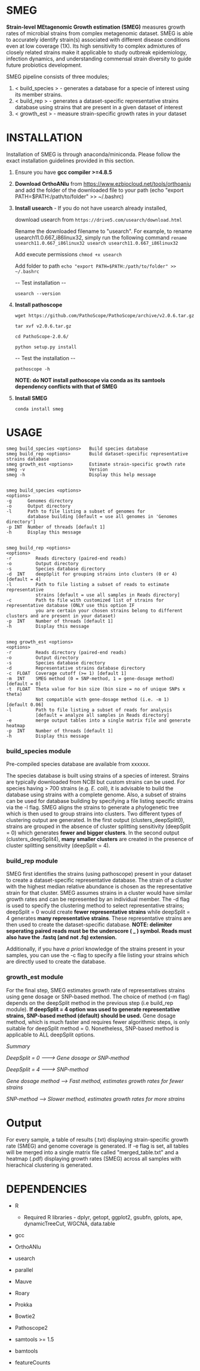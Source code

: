 # SMEG
**Strain-level MEtagenomic Growth estimation (SMEG)** measures growth rates of microbial strains from complex metagenomic dataset. SMEG is able to accurately identify strain(s) associated with different disease conditions even at low coverage (1X). Its high sensitivity to complex admixtures of closely related strains make it applicable to study outbreak epidemiology, infection dynamics, and understanding commensal strain diversity to guide future probiotics development.

SMEG pipeline consists of three modules;

1. < build_species > - generates a database for a specie of interest using its member strains.
2. < build_rep > - generates a dataset-specific representative strains database using strains that are present in a given dataset of interest   
3. < growth_est > - measure strain-specific growth rates in your dataset

# INSTALLATION
Installation of SMEG is through anaconda/miniconda. Please follow the exact installation guidelines provided in this section.

1.    Ensure you have **gcc compiler >=4.8.5**

2.    **Download OrthoANIu** from https://www.ezbiocloud.net/tools/orthoaniu and add the folder of the downloaded file to your path (echo "export PATH=$PATH:/path/to/folder" >> ~/.bashrc)  

2.    **Install usearch**  - If you do not have usearch already installed, 

      download usearch from `https://drive5.com/usearch/download.html` 
      
      Rename the downloaded filename to "usearch". For example, to rename usearch11.0.667_i86linux32, simply run the following command  `rename usearch11.0.667_i86linux32 usearch usearch11.0.667_i86linux32`
      
      Add execute permissions `chmod +x usearch`
      
      Add folder to path `echo "export PATH=$PATH:/path/to/folder" >> ~/.bashrc`
      
      -- Test installation --
      
      `usearch --version`
      
3.    **Install pathoscope**
 
      `wget https://github.com/PathoScope/PathoScope/archive/v2.0.6.tar.gz`
      
      `tar xvf v2.0.6.tar.gz`
      
      `cd PathoScope-2.0.6/`
      
      `python setup.py install`
      
      -- Test the installation --
      
      `pathoscope -h`
      
      **NOTE: do NOT install pathoscope via conda as its samtools dependency conflicts with that of SMEG**
                
4.    **Install SMEG**

      `conda install smeg`


# USAGE

    smeg build_species <options>   Build species database
    smeg build_rep <options>       Build dataset-specific representative strains database
    smeg growth_est <options>      Estimate strain-specific growth rate
    smeg -v                        Version
    smeg -h                        Display this help message


    smeg build_species <options>
    <options>
    -g      Genomes directory
    -o      Output directory
    -l      Path to file listing a subset of genomes for
            database building [default = use all genomes in 'Genomes directory']
    -p INT  Number of threads [default 1]
    -h      Display this message


    smeg build_rep <options>
    <options>
    -r         Reads directory (paired-end reads)
    -o         Output directory
    -s         Species database directory
    -d  INT    deepSplit for grouping strains into clusters (0 or 4) [default = 4]
    -l         Path to file listing a subset of reads to estimate representative
               strains [default = use all samples in Reads directory]
    -c         Path to file with customized list of strains for representative database (ONLY use this option IF
               you are certain your chosen strains belong to different clusters and are present in your dataset)
    -p  INT    Number of threads [default 1]
    -h         Display this message


    smeg growth_est <options>
    <options>
    -r         Reads directory (paired-end reads)
    -o         Output directory
    -s         Species database directory
    -d         Representative strains database directory
    -c  FLOAT  Coverage cutoff (>= 1) [default 1]
    -m  INT    SMEG method (0 = SNP-method, 1 = gene-dosage method) [default = 0]
    -t  FLOAT  Theta value for bin size (bin size = no of unique SNPs x theta)
               Not compatible with gene-dosage method (i.e. -m 1)  [default 0.06]
    -l         Path to file listing a subset of reads for analysis
               [default = analyze all samples in Reads directory]
    -e         merge output tables into a single matrix file and generate heatmap
    -p  INT    Number of threads [default 1]
    -h         Display this message


### build_species module #

Pre-compiled species database are available from xxxxxx. 

The species database is built using strains of a species of interest. Strains are typically downloaded from NCBI but custom strains can be used. For species having > 700 strains (e.g. *E. coli*), it is advisable to build the database using strains with a complete genome. Also, a subset of strains can be used for database building by specifying a file listing specific strains via the -l flag. SMEG aligns the strains to generate a phylogenetic tree which is then used to group strains into clusters. Two different types of clustering output are generated. In the first output (clusters_deepSplit0), strains are grouped in the absence of cluster splitting sensitivity (deepSplit = 0) which generates **fewer and bigger clusters**. In the second output (clusters_deepSplit4), **many smaller clusters** are created in the presence of cluster splitting sensitivity (deepSplit = 4).  


### build_rep module # 

SMEG first identifies the strains (using pathoscope) present in your dataset to create a dataset-specific representative database. The strain of a cluster with the highest median relative abundance is chosen as the representative strain for that cluster. SMEG assumes strains in a cluster would have similar growth rates and can be represented by an individual member. The -d flag is used to specify the clustering method to select representative strains; deepSplit = 0 would create **fewer representative strains** while deepSplit = 4 generates **many representative strains**.  These representative strains are then used to create the dataset-specific database. **NOTE: delimiter seperating paired reads must be the underscore ( _ ) symbol.  Reads must also have the .fastq (and not .fq) extension.**  

Additionally, if you have *a priori* knowledge of the strains present in your samples, you can use the -c flag to specify a file listing your strains which are directly used to create the database.    

### growth_est module #

For the final step, SMEG estimates growth rate of representatives strains using gene dosage or SNP-based method. The choice of method (-m flag) depends on the deepSplit method in the previous step (i.e build_rep module). **If deepSplit = 4 option was used to generate representative strains, SNP-based method (default) should be used.** Gene dosage method, which is much faster and requires fewer algorithmic steps, is only suitable for deepSplit method = 0. Nonetheless, SNP-based method is applicable to ALL deepSplit options.   

*Summary*

*DeepSplit = 0 ---> Gene dosage or SNP-method*

*DeepSplit = 4 ---> SNP-method*

*Gene dosage method --> Fast method, estimates growth rates for fewer strains*

*SNP-method --> Slower method, estimates growth rates for more strains*

# Output

For every sample, a table of results (.txt) displaying strain-specific growth rate (SMEG) and genome coverage is generated. If -e flag is set, all tables will be merged into a single matrix file called "merged_table.txt" and a heatmap (.pdf) displaying growth rates (SMEG) across all samples with hierachical clustering is generated.


# DEPENDENCIES
- R 
    - Required R libraries - 
    dplyr,
    getopt,
    ggplot2,
    gsubfn,
    gplots,
    ape,
    dynamicTreeCut,
    WGCNA,
    data.table
    
- gcc 
- OrthoANIu
- usearch 
- parallel 
- Mauve 
- Roary 
- Prokka 
- Bowtie2 
- Pathoscope2 
- samtools >= 1.5 
- bamtools
- featureCounts
